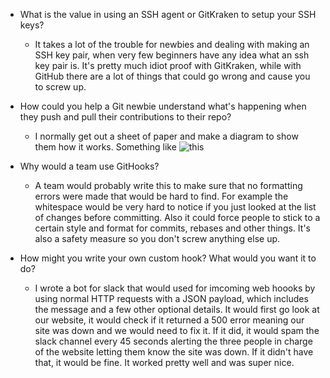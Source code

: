 
* What is the value in using an SSH agent or GitKraken to setup your SSH keys?

  * It takes a lot of the trouble for newbies and dealing with making an SSH key pair, when very few beginners have any idea what an ssh key pair is. It's pretty much idiot proof with GitKraken, while with GitHub there are a lot of things that could go wrong and cause you to screw up.
  
  
* How could you help a Git newbie understand what's happening when they push and pull their contributions to their repo?

  * I normally get out a sheet of paper and make a diagram to show them how it works. Something like ![this](https://github.com/campus-experts/open-training/blob/nathankurt-module-11/submissions/NathanKurt/Image%20uploaded%20from%20iOS.jpg)
  
  
  
* Why would a team use GitHooks?
  * A team would probably write this to make sure that no formatting errors were made that would be hard to find. For example the whitespace would be very hard to notice if you just looked at the list of changes before committing. Also it could force people to stick to a certain style and format for commits, rebases and other things. It's also a safety measure so you don't screw anything else up. 
  
* How might you write your own custom hook? What would you want it to do?
  * I wrote a bot for slack that would used for imcoming web hoooks by using normal HTTP requests with a JSON payload, which includes the message and a few other optional details. It would first go look at our website, it would check if it returned a 500 error meaning our site was down and we would need to fix it. If it did, it would spam the slack channel every 45 seconds alerting the three people in charge of the website letting them know the site was down. If it didn't have that, it would be fine. It worked pretty well and was super nice.

  
  

